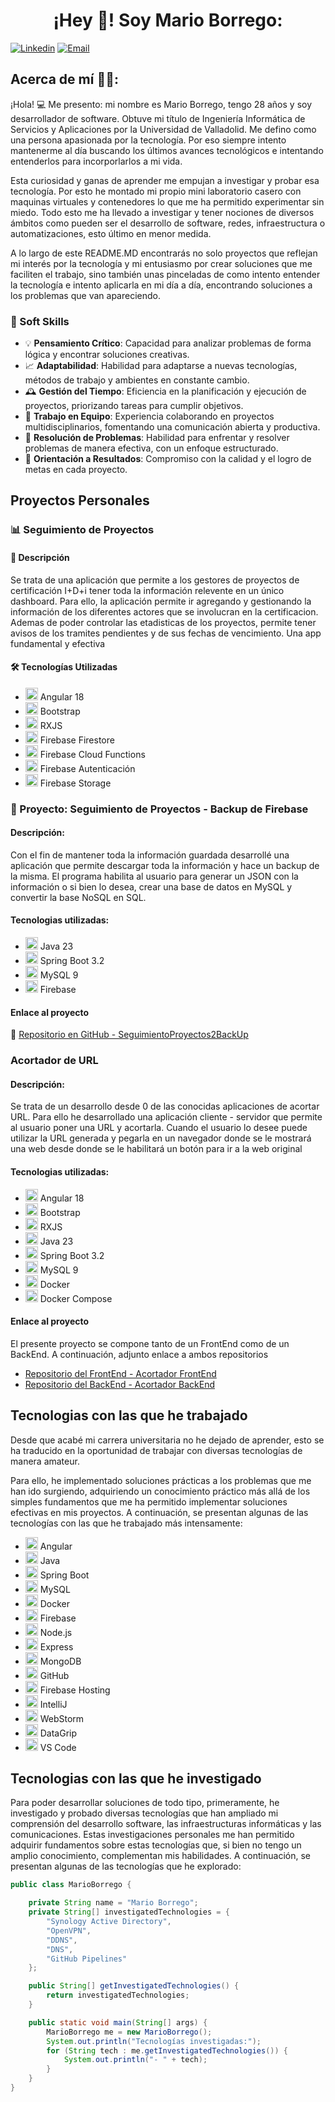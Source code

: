 <h1 align="center">¡Hey 👋!  Soy Mario Borrego:</h1>

[![Linkedin](https://img.shields.io/badge/-LinkedIn-blue?style=flat&logo=Linkedin&logoColor=white&link=https://www.linkedin.com/in/mario-borrego-1107a812a/)](https://www.linkedin.com/in/mario-borrego/)
[![Email](https://img.shields.io/badge/-Email-c14438?style=flat&logo=Gmail&logoColor=white&link=mailto:marioborregorodriguez@gmail.com)](mailto:marioborregorodriguez@gmail.com)

## Acerca de mí 👨‍💻:

¡Hola! 💻 Me presento: mi nombre es Mario Borrego, tengo 28 años y soy desarrollador de software. Obtuve mi título de Ingeniería
Informática de Servicios y Aplicaciones por la Universidad de Valladolid. Me defino como una persona apasionada por
la tecnología. Por eso siempre intento mantenerme al día buscando los últimos avances tecnológicos e intentando
entenderlos para incorporlarlos a mi vida.

Esta curiosidad y ganas de aprender me empujan a investigar y probar esa tecnología. Por esto he montado mi propio
mini laboratorio casero con maquinas virtuales y contenedores lo que me ha permitido experimentar sin miedo. Todo esto
me ha llevado a investigar y tener nociones de diversos ámbitos como pueden ser el desarrollo de software, redes,
infraestructura o automatizaciones, esto último en menor medida.

A lo largo de este README.MD encontrarás no solo proyectos que reflejan mi interés por la tecnología y mi entusiasmo por
crear soluciones que me faciliten el trabajo, sino también unas pinceladas de como intento entender la tecnología e
intento aplicarla en mi día a día, encontrando soluciones a los problemas que van apareciendo.

### 🤝 Soft Skills

- 💡 **Pensamiento Crítico**: Capacidad para analizar problemas de forma lógica y encontrar soluciones creativas.
- 📈 **Adaptabilidad**: Habilidad para adaptarse a nuevas tecnologías, métodos de trabajo y ambientes en constante cambio.
- 🕰️ **Gestión del Tiempo**: Eficiencia en la planificación y ejecución de proyectos, priorizando tareas para cumplir objetivos.
- 🤲 **Trabajo en Equipo**: Experiencia colaborando en proyectos multidisciplinarios, fomentando una comunicación abierta y productiva.
- 🧩 **Resolución de Problemas**: Habilidad para enfrentar y resolver problemas de manera efectiva, con un enfoque estructurado.
- 🎯 **Orientación a Resultados**: Compromiso con la calidad y el logro de metas en cada proyecto.


## Proyectos Personales

### 📊 Seguimiento de Proyectos

#### 📄 Descripción

Se trata de una aplicación que permite a los gestores de proyectos de certificación I+D+i
tener toda la información relevente en un único dashboard. Para ello, la aplicación permite ir agregando y gestionando
la información de los diferentes actores que se involucran en la certificacion. Ademas de poder controlar las
etadisticas de los proyectos, permite tener avisos de los tramites pendientes y de sus fechas de vencimiento. Una app
fundamental y efectiva

#### 🛠 Tecnologías Utilizadas

- <img src="https://cdn.jsdelivr.net/gh/devicons/devicon/icons/angularjs/angularjs-original.svg" alt="Angular logo" width="20" height="20"/> Angular 18
- <img src="https://cdn.jsdelivr.net/gh/devicons/devicon/icons/bootstrap/bootstrap-plain.svg" alt="Bootstrap logo" width="20" height="20"/> Bootstrap 
- <img src="https://rxjs.dev/assets/images/logos/Rx_Logo_S.png" alt="RXJS logo" width="20" height="20"/> RXJS
- <img src="https://www.vectorlogo.zone/logos/firebase/firebase-icon.svg" alt="Firebase logo" width="20" height="20"/> Firebase Firestore
- <img src="https://www.vectorlogo.zone/logos/firebase/firebase-icon.svg" alt="Firebase logo" width="20" height="20"/> Firebase Cloud Functions
- <img src="https://www.vectorlogo.zone/logos/firebase/firebase-icon.svg" alt="Firebase logo" width="20" height="20"/> Firebase Autenticación
- <img src="https://www.vectorlogo.zone/logos/firebase/firebase-icon.svg" alt="Firebase logo" width="20" height="20"/> Firebase Storage

### 💾 Proyecto: Seguimiento de Proyectos - Backup de Firebase

#### Descripción:

Con el fin de mantener toda la información guardada desarrollé una aplicación que
permite descargar toda la información y hace un backup de la misma. El programa habilita al usuario para generar un
JSON con la información o si bien lo desea, crear una base de datos en MySQL y convertir la base NoSQL en SQL.

#### Tecnologias utilizadas:

- <img src="https://cdn.jsdelivr.net/gh/devicons/devicon/icons/java/java-original.svg" alt="Java logo" width="20" height="20"/> Java 23
- <img src="https://cdn.jsdelivr.net/gh/devicons/devicon/icons/spring/spring-original.svg" alt="Spring Boot logo" width="20" height="20"/> Spring Boot 3.2
- <img src="https://cdn.jsdelivr.net/gh/devicons/devicon/icons/mysql/mysql-original.svg" alt="MySQL logo" width="20" height="20"/> MySQL 9
- <img src="https://www.vectorlogo.zone/logos/firebase/firebase-icon.svg" alt="Firebase logo" width="20" height="20"/> Firebase


#### Enlace al proyecto 

🔗 [Repositorio en GitHub - SeguimientoProyectos2BackUp](https://github.com/mbr100/SeguimientoProyectos2BackUp)


### Acortador de URL

#### Descripción:

Se trata de un desarrollo desde 0 de las conocidas aplicaciones de acortar URL. Para ello he
desarrollado una aplicación cliente - servidor que permite al usuario poner una URL y acortarla. Cuando el usuario lo desee puede utilizar la URL generada y pegarla en un navegador donde se le mostrará una web desde donde se le habilitará un botón para ir a la web original

#### Tecnologias utilizadas:

- <img src="https://cdn.jsdelivr.net/gh/devicons/devicon/icons/angularjs/angularjs-original.svg" alt="Angular logo" width="20" height="20"/> Angular 18
- <img src="https://cdn.jsdelivr.net/gh/devicons/devicon/icons/bootstrap/bootstrap-plain.svg" alt="Bootstrap logo" width="20" height="20"/> Bootstrap 
- <img src="https://rxjs.dev/assets/images/logos/Rx_Logo_S.png" alt="RXJS logo" width="20" height="20"/> RXJS
- <img src="https://cdn.jsdelivr.net/gh/devicons/devicon/icons/java/java-original.svg" alt="Java logo" width="20" height="20"/> Java 23
- <img src="https://cdn.jsdelivr.net/gh/devicons/devicon/icons/spring/spring-original.svg" alt="Spring Boot logo" width="20" height="20"/> Spring Boot 3.2
- <img src="https://cdn.jsdelivr.net/gh/devicons/devicon/icons/mysql/mysql-original.svg" alt="MySQL logo" width="20" height="20"/> MySQL 9
- <img src="https://cdn.jsdelivr.net/gh/devicons/devicon/icons/docker/docker-original.svg" alt="Docker logo" width="20" height="20"/> Docker
- <img src="https://cdn.jsdelivr.net/gh/devicons/devicon/icons/docker/docker-plain.svg" alt="Docker Compose logo" width="20" height="20"/> Docker Compose

#### Enlace al proyecto
El presente proyecto se compone tanto de un FrontEnd como de un BackEnd. A continuación, adjunto enlace a ambos repositorios
- [Repositorio del FrontEnd - Acortador FrontEnd](https://github.com/mbr100/acortadorUrlFrontEnd)
- [Repositorio del BackEnd - Acortador BackEnd](https://github.com/mbr100/acortadorUrlBackEnd)


## Tecnologias con las que he trabajado

Desde que acabé mi carrera universitaria no he dejado de aprender, esto se ha traducido en la oportunidad de trabajar
con diversas tecnologías de manera amateur.

Para ello, he implementado soluciones prácticas a los problemas que me han ido surgiendo, adquiriendo un conocimiento
práctico más allá de los simples fundamentos que me ha permitido implementar soluciones efectivas en mis proyectos. A
continuación, se presentan algunas de las tecnologías con las que
he trabajado más intensamente:

- <img src="https://cdn.jsdelivr.net/gh/devicons/devicon/icons/angularjs/angularjs-original.svg" alt="Angular logo" width="20" height="20"/> Angular
- <img src="https://cdn.jsdelivr.net/gh/devicons/devicon/icons/java/java-original.svg" alt="Java logo" width="20" height="20"/> Java
- <img src="https://cdn.jsdelivr.net/gh/devicons/devicon/icons/spring/spring-original.svg" alt="Spring Boot logo" width="20" height="20"/> Spring Boot
- <img src="https://cdn.jsdelivr.net/gh/devicons/devicon/icons/mysql/mysql-original.svg" alt="MySQL logo" width="20" height="20"/> MySQL
- <img src="https://cdn.jsdelivr.net/gh/devicons/devicon/icons/docker/docker-original.svg" alt="Docker logo" width="20" height="20"/> Docker
- <img src="https://cdn.jsdelivr.net/gh/devicons/devicon/icons/firebase/firebase-plain.svg" alt="Firebase logo" width="20" height="20"/> Firebase
- <img src="https://cdn.jsdelivr.net/gh/devicons/devicon/icons/nodejs/nodejs-original.svg" alt="Node.js logo" width="20" height="20"/> Node.js
- <img src="https://cdn.jsdelivr.net/gh/devicons/devicon/icons/express/express-original.svg" alt="Express logo" width="20" height="20"/> Express
- <img src="https://cdn.jsdelivr.net/gh/devicons/devicon/icons/mongodb/mongodb-original.svg" alt="MongoDB logo" width="20" height="20"/> MongoDB
- <img src="https://cdn.jsdelivr.net/gh/devicons/devicon/icons/github/github-original.svg" alt="GitHub logo" width="20" height="20"/> GitHub
- <img src="https://cdn.jsdelivr.net/gh/devicons/devicon/icons/firebase/firebase-plain.svg" alt="Firebase Hosting logo" width="20" height="20"/> Firebase Hosting
- <img src="https://cdn.jsdelivr.net/gh/devicons/devicon/icons/intellij/intellij-original.svg" alt="IntelliJ logo" width="20" height="20"/> IntelliJ
- <img src="https://cdn.jsdelivr.net/gh/devicons/devicon/icons/webstorm/webstorm-original.svg" alt="WebStorm logo" width="20" height="20"/> WebStorm
- <img src="https://cdn.jsdelivr.net/gh/devicons/devicon/icons/datagrip/datagrip-original.svg" alt="DataGrip logo" width="20" height="20"/> DataGrip
- <img src="https://cdn.jsdelivr.net/gh/devicons/devicon/icons/vscode/vscode-original.svg" alt="VS Code logo" width="20" height="20"/> VS Code

## Tecnologias con las que he investigado

Para poder desarrollar soluciones de todo tipo, primeramente, he investigado y probado diversas tecnologías que han
ampliado mi comprensión del desarrollo software, las infraestructuras informáticas y las comunicaciones. Estas
investigaciones personales me han permitido adquirir fundamentos sobre estas tecnologías que, si bien no tengo un amplio
conocimiento, complementan mis habilidades. A continuación, se presentan algunas de las tecnologías que he explorado:

```java
public class MarioBorrego {

    private String name = "Mario Borrego";
    private String[] investigatedTechnologies = {
        "Synology Active Directory",
        "OpenVPN",
        "DDNS",
        "DNS",
        "GitHub Pipelines"
    };

    public String[] getInvestigatedTechnologies() {
        return investigatedTechnologies;
    }

    public static void main(String[] args) {
        MarioBorrego me = new MarioBorrego();
        System.out.println("Tecnologías investigadas:");
        for (String tech : me.getInvestigatedTechnologies()) {
            System.out.println("- " + tech);
        }
    }
}
